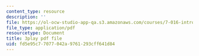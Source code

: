 ```yaml
---
content_type: resource
description: ''
file: https://ol-ocw-studio-app-qa.s3.amazonaws.com/courses/7-016-introductory-biology-fall-2018/fd5e95c77077042a9761293cff641d84_JuwErrBz3b4.pdf
file_type: application/pdf
resourcetype: Document
title: 3play pdf file
uid: fd5e95c7-7077-042a-9761-293cff641d84
---
```

